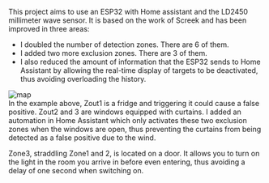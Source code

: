This project aims to use an ESP32 with Home assistant and the LD2450 millimeter wave sensor. It is based on the work of Screek and has been improved in three areas:
- I doubled the number of detection zones. There are 6 of them.
- I added two more exclusion zones. There are 3 of them.
- I also reduced the amount of information that the ESP32 sends to Home Assistant by allowing the real-time display of targets to be deactivated, thus avoiding overloading the history.

<picture>
 <img alt="map" src="https://forum.hacf.fr/uploads/default/original/3X/1/9/1907ece722a7cb17f05766ece8f75fd0125ae461.png">
</picture> </br>
In the example above, Zout1 is a fridge and triggering it could cause a false positive. Zout2 and 3 are windows equipped with curtains. I added an automation in Home Assistant which only activates these two exclusion zones when the windows are open, thus preventing the curtains from being detected as a false positive due to the wind.

Zone3, straddling Zone1 and 2, is located on a door. It allows you to turn on the light in the room you arrive in before even entering, thus avoiding a delay of one second when switching on.
